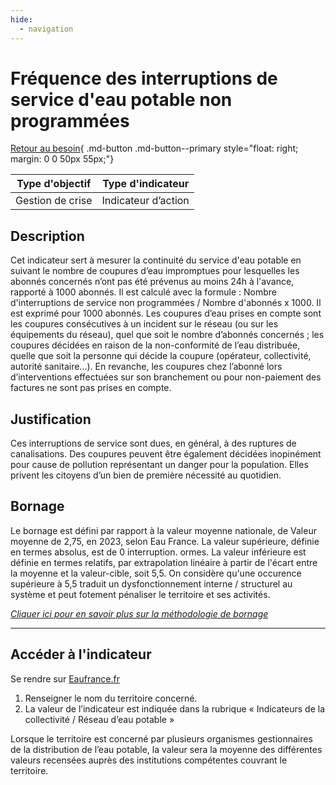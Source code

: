 ```yaml
---
hide:
  - navigation
---
```


# Fréquence des interruptions de service d'eau potable non programmées

[Retour au besoin](https://konsilion.github.io/diag360/pages/besoins/bv1){ .md-button .md-button--primary style="float: right; margin: 0 0 50px 55px;"}

|Type d'objectif|Type d'indicateur|
|--|--|
|Gestion de crise|Indicateur d’action|

## Description

Cet  indicateur  sert  à  mesurer  la  continuité  du  service  d'eau  potable  en  suivant  le nombre de coupures d’eau impromptues pour lesquelles les abonnés concernés n’ont pas été prévenus au moins 24h à l'avance, rapporté à 1000 abonnés. Il est calculé avec la  formule :  Nombre  d'interruptions  de  service  non  programmées  /  Nombre d'abonnés x 1000. Il est exprimé pour 1000 abonnés.
Les coupures d’eau prises en compte sont les coupures consécutives à un incident sur le  réseau  (ou  sur  les  équipements  du  réseau),  quel  que  soit  le  nombre  d’abonnés concernés ; les coupures décidées en raison de la non-conformité de l’eau distribuée, quelle  que  soit  la  personne  qui  décide  la  coupure  (opérateur,  collectivité,  autorité sanitaire...).  En  revanche,  les  coupures  chez  l’abonné  lors  d’interventions  effectuées sur  son  branchement  ou  pour  non-paiement  des  factures  ne  sont  pas  prises  en compte.

## Justification

Ces  interruptions  de  service  sont  dues,  en  général,  à  des  ruptures  de  canalisations. Des coupures peuvent être également décidées inopinément pour cause de pollution représentant  un  danger  pour  la  population.  Elles  privent  les  citoyens  d’un  bien  de première nécessité au quotidien.  

## Bornage

Le bornage est défini par rapport à la valeur moyenne nationale, de Valeur moyenne de 2,75, en 2023, selon Eau France. 
La valeur supérieure, définie en termes absolus, est de 0 interruption. ormes. 
La valeur inférieure est définie en termes relatifs, par extrapolation linéaire à partir de l'écart entre la moyenne et la valeur-cible, soit 5,5. On considère qu'une occurence supérieure à 5,5 traduit un dysfonctionnement interne / structurel au système et peut fotement pénaliser le territoire et ses activités.
  
*[Cliquer ici pour en savoir plus sur la méthodologie de bornage](https://konsilion.github.io/diag360/pages/indicateurs/methode_bornage)*

---

## Accéder à l'indicateur

Se rendre sur [Eaufrance.fr](https://www.services.eaufrance.fr/mon-territoire)

1. Renseigner le nom du territoire concerné.  
1. La  valeur  de  l’indicateur  est  indiquée  dans  la  rubrique  «  Indicateurs  de  la collectivité / Réseau d’eau potable » 

Lorsque  le  territoire  est  concerné  par  plusieurs  organismes  gestionnaires  de  la distribution  de  l’eau  potable,  la  valeur  sera  la  moyenne  des  différentes  valeurs recensées auprès des institutions compétentes couvrant le territoire.  


